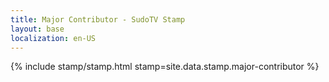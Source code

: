```yaml
---
title: Major Contributor - SudoTV Stamp
layout: base
localization: en-US
---
```


{% include stamp/stamp.html
    stamp=site.data.stamp.major-contributor
%}